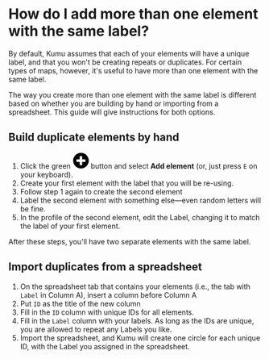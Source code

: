 # How do I add more than one element with the same label?

By default, Kumu assumes that each of your elements will have a unique label, and that you won't be creating repeats or duplicates. For certain types of maps, however, it's useful to have more than one element with the same label.

The way you create more than one element with the same label is different based on whether you are building by hand or importing from a spreadsheet. This guide will give instructions for both options.

## Build duplicate elements by hand

1. Click the green ![](/icons/plus-circle.svg) button and select **Add element** (or, just press `E` on your keyboard).
2. Create your first element with the label that you will be re-using.
3. Follow step 1 again to create the second element
4. Label the second element with something else—even random letters will be fine.
5. In the profile of the second element, edit the Label, changing it to match the label of your first element.

After these steps, you'll have two separate elements with the same label.

## Import duplicates from a spreadsheet

1. On the spreadsheet tab that contains your elements (i.e., the tab with `Label` in Column A), insert a column before Column A
2. Put `ID` as the title of the new column
3. Fill in the `ID` column with unique IDs for all elements.
4. Fill in the `Label` column with your labels. As long as the IDs are unique, you are allowed to repeat any Labels you like.
5. Import the spreadsheet, and Kumu will create one circle for each unique ID, with the Label you assigned in the spreadsheet.
